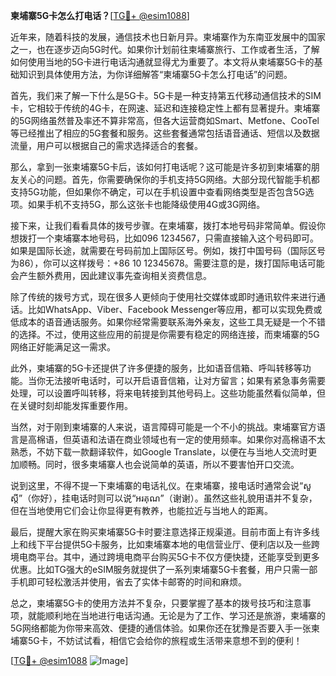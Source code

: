 **柬埔寨5G卡怎么打电话？**[[TG💪+ @esim1088](https://t.me/s/esim1088)]

近年来，随着科技的发展，通信技术也日新月异。柬埔寨作为东南亚发展中的国家之一，也在逐步迈向5G时代。如果你计划前往柬埔寨旅行、工作或者生活，了解如何使用当地的5G卡进行电话沟通就显得尤为重要了。本文将从柬埔寨5G卡的基础知识到具体使用方法，为你详细解答“柬埔寨5G卡怎么打电话”的问题。

首先，我们来了解一下什么是5G卡。5G卡是一种支持第五代移动通信技术的SIM卡，它相较于传统的4G卡，在网速、延迟和连接稳定性上都有显著提升。柬埔寨的5G网络虽然普及率还不算非常高，但各大运营商如Smart、Metfone、CooTel等已经推出了相应的5G套餐和服务。这些套餐通常包括语音通话、短信以及数据流量，用户可以根据自己的需求选择适合的套餐。

那么，拿到一张柬埔寨5G卡后，该如何打电话呢？这可能是许多初到柬埔寨的朋友关心的问题。首先，你需要确保你的手机支持5G网络。大部分现代智能手机都支持5G功能，但如果你不确定，可以在手机设置中查看网络类型是否包含5G选项。如果手机不支持5G，那么这张卡也能降级使用4G或3G网络。

接下来，让我们看看具体的拨号步骤。在柬埔寨，拨打本地号码非常简单。假设你想拨打一个柬埔寨本地号码，比如096 1234567，只需直接输入这个号码即可。如果是国际长途，就需要在号码前加上国际区号。例如，拨打中国号码（国际区号为86），你可以这样拨号：+86 10 12345678。需要注意的是，拨打国际电话可能会产生额外费用，因此建议事先查询相关资费信息。

除了传统的拨号方式，现在很多人更倾向于使用社交媒体或即时通讯软件来进行通话。比如WhatsApp、Viber、Facebook Messenger等应用，都可以实现免费或低成本的语音通话服务。如果你经常需要联系海外亲友，这些工具无疑是一个不错的选择。不过，使用这些应用的前提是你需要有稳定的网络连接，而柬埔寨的5G网络正好能满足这一需求。

此外，柬埔寨的5G卡还提供了许多便捷的服务，比如语音信箱、呼叫转移等功能。当你无法接听电话时，可以开启语音信箱，让对方留言；如果有紧急事务需要处理，可以设置呼叫转移，将来电转接到其他号码上。这些功能虽然看似简单，但在关键时刻却能发挥重要作用。

当然，对于刚到柬埔寨的人来说，语言障碍可能是一个不小的挑战。柬埔寨官方语言是高棉语，但英语和法语在商业领域也有一定的使用频率。如果你对高棉语不太熟悉，不妨下载一款翻译软件，如Google Translate，以便在与当地人交流时更加顺畅。同时，很多柬埔寨人也会说简单的英语，所以不要害怕开口交流。

说到这里，不得不提一下柬埔寨的电话礼仪。在柬埔寨，接电话时通常会说“សួស្តី”（你好），挂电话时则可以说“អរគុណ”（谢谢）。虽然这些礼貌用语并不复杂，但在当地使用它们会让你显得更有教养，也能拉近与当地人的距离。

最后，提醒大家在购买柬埔寨5G卡时要注意选择正规渠道。目前市面上有许多线上和线下平台提供5G卡服务，比如柬埔寨本地的电信营业厅、便利店以及一些跨境电商平台。其中，通过跨境电商平台购买5G卡不仅方便快捷，还能享受到更多优惠。比如TG强大的eSIM服务就提供了一系列柬埔寨5G卡套餐，用户只需一部手机即可轻松激活并使用，省去了实体卡邮寄的时间和麻烦。

总之，柬埔寨5G卡的使用方法并不复杂，只要掌握了基本的拨号技巧和注意事项，就能顺利地在当地进行电话沟通。无论是为了工作、学习还是旅游，柬埔寨的5G网络都能为你带来高效、便捷的通信体验。如果你还在犹豫是否要入手一张柬埔寨5G卡，不妨试试看，相信它会给你的旅程或生活带来意想不到的便利！

[[TG💪+ @esim1088](https://t.me/s/esim1088) ![Image](https://i.postimg.cc/4NQfJmqS/Snipaste-2025-05-13-00-14-12.png)]